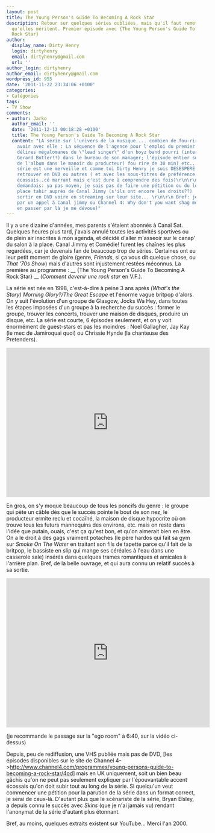 ```yaml
---
layout: post
title: The Young Person's Guide To Becoming A Rock Star
description: Retour sur quelques séries oubliées, mais qu'il faut remettre à la place
  qu'elles méritent. Premier épisode avec {The Young Person's Guide To Becoming A
  Rock Star}
author:
  display_name: Dirty Henry
  login: dirtyhenry
  email: dirtyhenry@gmail.com
  url: ''
author_login: dirtyhenry
author_email: dirtyhenry@gmail.com
wordpress_id: 955
date: '2011-11-22 23:34:06 +0100'
categories:
- Catégories
tags:
- TV Show
comments:
- author: Jarko
  author_email: ''
  date: '2011-12-13 00:18:28 +0100'
  title: The Young Person's Guide To Becoming A Rock Star
  content: "LA série sur l'univers de la musique.... combien de fou-rires j'ai pu
    avoir avec elle : La séquence de l'agence pour l'emploi du premier épisode, les
    délires mégalomanes du \"lead singer\" d'un boyz band pourri (interpréter par
    Gerard Butler!!) dans le bureau de son manager; l'épisode entier sur l'enregistrement
    de l'album dans le manoir du producteur( fou rire de 30 min) etc... etc...\r\nCette
    série est une merveille et comme toi Dirty Henry je suis DESESPERE de ne pas la
    retrouver en DVD ou autres ( et avec les sous-titres de préférence parceque l'accent
    écossais..cé marrant mais c'est dure à comprendre des fois)\r\n\r\nBref, je me
    demandais: ya pas moyen, je sais pas de faire une pétition ou du lobbying,  une
    place tahir auprès de Canal Jimmy (s'ils ont encore les droits??)  pour la voir
    sortir en DVD voire en streaming sur leur site... \r\n\r\n Bref: je terminerai
    par un appel à Canal jimmy ou Channel 4: Why don't you want shag me?? (si il faut
    en passer par là je me dévoue)"
---
```

Il y a une dizaine d'années, mes parents s'étaient abonnés à Canal Sat. Quelques heures plus tard, j'avais annulé toutes les activités sportives ou de plein air inscrites à mon agenda, et décidé d'aller m'asseoir sur le canap' du salon à la place. Canal Jimmy et Comédie! furent les chaînes les plus regardées, car je devenais fan de beaucoup trop de séries. Certaines ont eu leur petit moment de gloire (genre, *Friends*, si ça vous dit quelque chose, ou *That '70s Show*) mais d'autres sont injustement restées méconnus. La première au programme : __ {The Young Person's Guide To Becoming A Rock Star} __ (*Comment devenir une rock star* en V.F.).

La série est née en 1998, c'est-à-dire à peine 3 ans après *(What's the Story) Morning Glory?/The Great Escape* et l'énorme vague britpop d'alors. On y suit l'évolution d'un groupe de Glasgow, Jocks Wa Hey, dans toutes les étapes imposées d'un groupe à la recherche du succès : former le groupe, trouver les concerts, trouver une maison de disques, produire un disque, etc. La série est courte, 6 épisodes seulement, et on y voit énormément de guest-stars et pas les moindres : Noel Gallagher, Jay Kay (le mec de Jamiroquai quoi) ou Chrissie Hynde (la chanteuse des Pretenders).

<iframe width="540" height="396" src="http://www.youtube.com/embed/03ZZSsxnEh8" frameborder="0" allowfullscreen></iframe>

En gros, on s'y moque beaucoup de tous les poncifs du genre : le groupe qui pète un câble dès que le succès pointe le bout de son nez, le producteur ermite reclu et cocaïné, la maison de disque hypocrite où on trouve tous les futurs mannequins des environs, etc. mais on reste dans l'idée que putain, ouais, c'est ça qu'est bon, et qu'on aimerait bien en être. On a le droit à des gags vraiment potaches (le père hardos qui fait sa gym sur *Smoke On The Water* en traitant son fils de tapette parce qu'il fait de la britpop, le bassiste en slip qui mange ses céréales à l'eau dans une casserole sale) insérés dans quelques trames romantiques et amicales à l'arrière plan. Bref, de la belle ouvrage, et qui aura connu un relatif succès à sa sortie.

<iframe width="540" height="396" src="http://www.youtube.com/embed/MfPE1AtRxEw" frameborder="0" allowfullscreen></iframe>

(je recommande le passage sur la "ego room" à 6:40, sur la vidéo ci-dessus)

Depuis, peu de rediffusion, une VHS publiée mais pas de DVD, [les épisodes disponibles sur le site de Channel 4->http://www.channel4.com/programmes/young-persons-guide-to-becoming-a-rock-star/4od] mais en UK uniquement, soit un bien beau gâchis qu'on ne peut pas seulement expliquer par l'épouvantable accent écossais qu'on doit subir tout au long de la série. Si quelqu'un veut commencer une pétition pour la parution de la série dans un format correct, je serai de ceux-là. D'autant plus que le scénariste de la série, Bryan Elsley, a depuis connu le succès avec *Skins* (que je n'ai jamais vu) rendant l'anonymat de la série d'autant plus étonnant.

Bref, au moins, quelques extraits existent sur YouTube... Merci l'an 2000.
